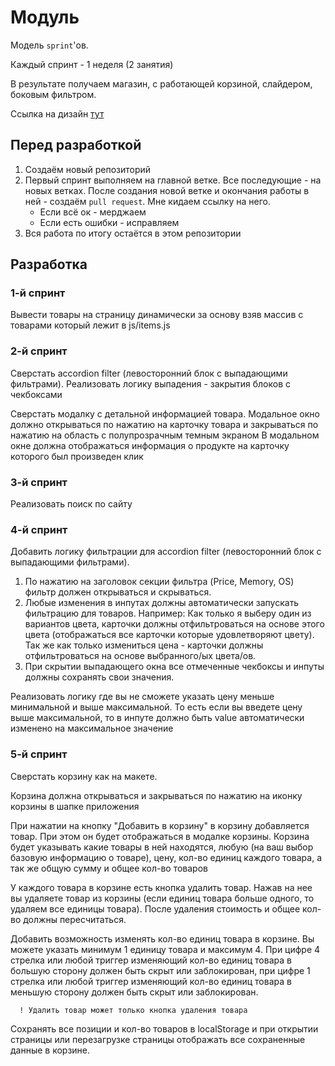 # Модуль
Модель `sprint`'ов.

Каждый спринт - 1 неделя (2 занятия)

В результате получаем магазин, с работающей корзиной, слайдером, боковым фильтром.

Ссылка на дизайн [тут](https://www.figma.com/file/5GZU2249vpF81SDbeT9clQ/MacOutlet?node-id=1846%3A2)
## Перед разработкой

1. Создаём новый репозиторий
2. Первый спринт выполняем на главной ветке. Все последующие - на новых ветках. После
создания новой ветке и окончания работы в ней - создаём `pull request`. Мне кидаем ссылку на него.
   - Если всё ок - мерджаем
   - Если есть ошибки - исправляем
3. Вся работа по итогу остаётся в этом репозитории

## Разработка

### 1-й спринт

Вывести товары на страницу динамически за основу 
взяв массив с товарами который лежит в js/items.js

### 2-й спринт
Сверстать accordion filter (левосторонний блок с выпадающими фильтрами). 
Реализовать логику выпадения - закрытия блоков с чекбоксами

Сверстать модалку с детальной информацией товара. Модальное окно должно открываться по 
нажатию на карточку товара и закрываться по нажатию на область с полупрозрачным темным экраном
В модальном окне должна отображаться информация о продукте на карточку которого был произведен клик

### 3-й спринт

Реализовать поиск по сайту

### 4-й спринт
Добавить логику фильтрации для accordion filter (левосторонний блок с выпадающими фильтрами).
1. По нажатию на заголовок секции фильтра (Price, Memory, OS) фильтр должен открываться и скрываться.
2. Любые изменения в инпутах должны автоматически запускать фильтрацию для товаров.
Например: Как только я выберу один из вариантов цвета, карточки должны отфильтроваться на основе этого цвета 
(отображаться все карточки которые удовлетворяют цвету). Так же как только измениться цена - карточки должны
отфильтроваться на основе выбранного/ых цвета/ов.
3. При скрытии выпадающего окна все отмеченные чекбоксы и инпуты должны сохранять свои значения.

Реализовать логику где вы не сможете указать цену меньше минимальной и выше максимальной. То есть если вы введете 
цену выше максимальной, то в инпуте должно быть value автоматически изменено на максимальное значение

### 5-й спринт
Сверстать корзину как на макете.

Корзина должна открываться и закрываться по нажатию на иконку корзины в шапке приложения

При нажатии на кнопку "Добавить в корзину" в корзину добавляется товар. При этом он будет отображаться в 
модалке корзины. Корзина будет указывать какие товары в ней находятся, любую (на ваш выбор базовую информацию о товаре), цену, кол-во единиц каждого товара, а так же общую сумму и общее кол-во товаров

У каждого товара в корзине есть кнопка удалить товар. Нажав на нее вы удаляете товар из корзины (если единиц товара 
больше одного, то удаляем все единицы товара). После удаления стоимость и общее кол-во должны пересчитаться.

Добавить возможность изменять кол-во единиц товара в корзине. Вы можете указать минимум 1 единицу товара и максимум 4.
При цифре 4 стрелка или любой триггер изменяющий кол-во единиц товара в большую сторону должен быть скрыт или 
заблокирован, при цифре 1 стрелка или любой триггер изменяющий кол-во единиц товара в меньшую сторону должен быть скрыт 
или заблокирован.

      ! Удалить товар может только кнопка удаления товара

Сохранять все позиции и кол-во товаров в localStorage и при открытии страницы или перезагрузке страницы 
отображать все сохраненные данные в корзине.

